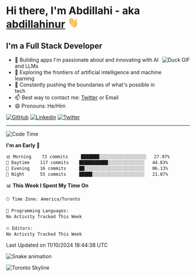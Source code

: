 # Hi there, I'm Abdillahi - aka [abdillahinur](https://github.com/abdillahinur) <img width="30px" height="30" src="https://github.com/SatYu26/SatYu26/raw/master/Assets/Hi.gif" />

## I'm a Full Stack Developer

<img align="right" alt="Duck GIF" height="160px" src="https://media1.tenor.com/m/GLZZKZJyJAEAAAAd/dance-dancing-duck.gif" />

* 🚀 Building apps I'm passionate about and innovating with AI and LLMs
* 🧠 Exploring the frontiers of artificial intelligence and machine learning
* 🌟 Constantly pushing the boundaries of what's possible in tech
* 📫 Best way to contact me: [Twitter](https://twitter.com/realbardiesel) or Email
* 😄 Pronouns: He/Him

[![GitHub](https://img.shields.io/badge/Github-100000?style=for-the-badge&logo=github&logoColor=white)](https://github.com/abdillahinur)
[![Linkedin](https://img.shields.io/badge/Linkedin-0077B5?style=for-the-badge&logo=linkedin&logoColor=white)](https://www.linkedin.com/in/abdillahi-nur/)
[![Twitter](https://img.shields.io/badge/Twitter-1DA1F2?style=for-the-badge&logo=twitter&logoColor=white)](https://twitter.com/realbardiesel)

---

<!--START_SECTION:waka-->
![Code Time](http://img.shields.io/badge/Code%20Time-87%20hrs%2026%20mins-blue)

**I'm an Early 🐤**

```text
🌞 Morning    73 commits     ███████░░░░░░░░░░░░░░░░░░   27.97%
🌆 Daytime    117 commits    ███████████░░░░░░░░░░░░░░   44.83%
🌃 Evening    16 commits     ██░░░░░░░░░░░░░░░░░░░░░░░   06.13%
🌙 Night      55 commits     █████░░░░░░░░░░░░░░░░░░░░   21.07%
```

📊 **This Week I Spent My Time On**

```text
🕑︎ Time Zone: America/Toronto

💬 Programming Languages:
No Activity Tracked This Week

🔥 Editors:
No Activity Tracked This Week
```

Last Updated on 11/10/2024 18:44:38 UTC
<!--END_SECTION:waka-->

![Snake animation](https://github.com/abdillahinur/abdillahinur/blob/output/github-contribution-grid-snake.svg)

![Toronto Skyline](https://vastphotos.com/files/uploads/photos/10579/toronto-skyline-photo-l.jpg?v=20220712073521)
